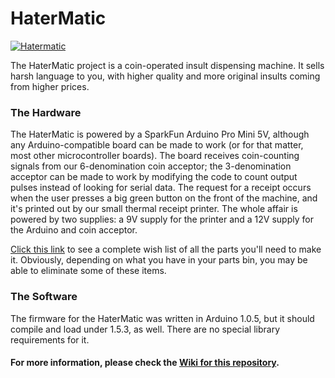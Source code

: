 HaterMatic
==========

[![Hatermatic](https://cdn.sparkfun.com/r/500-500/assets/home_page_posts/1/4/2/1/Hater-Matic_CoinOperatedPrinter_Arduino.jpg)](https://cdn.sparkfun.com/assets/home_page_posts/1/4/2/1/Hater-Matic_CoinOperatedPrinter_Arduino.jpg)

The HaterMatic project is a coin-operated insult dispensing machine. It sells harsh language to you, with higher quality and more original insults coming from higher prices.

### The Hardware

The HaterMatic is powered by a SparkFun Arduino Pro Mini 5V, although any Arduino-compatible board can be made to work (or for that matter, most other microcontroller boards). The board receives coin-counting signals from our 6-denomination coin acceptor; the 3-denomination acceptor can be made to work by modifying the code to count output pulses instead of looking for serial data. The request for a receipt occurs when the user presses a big green button on the front of the machine, and it's printed out by our small thermal receipt printer. The whole affair is powered by two supplies: a 9V supply for the printer and a 12V supply for the Arduino and coin acceptor.

[Click this link](https://www.sparkfun.com/wish_lists/81471) to see a complete wish list of all the parts you'll need to make it. Obviously, depending on what you have in your parts bin, you may be able to eliminate some of these items.

### The Software

The firmware for the HaterMatic was written in Arduino 1.0.5, but it should compile and load under 1.5.3, as well. There are no special library requirements for it.

#### For more information, please check the [Wiki for this repository](https://github.com/sparkfun/HaterMatic/wiki).
